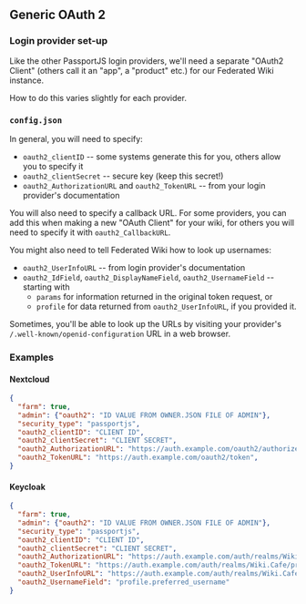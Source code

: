 ## Generic OAuth 2

### Login provider set-up

Like the other PassportJS login providers, we'll need a separate "OAuth2 Client"
(others call it an "app", a "product" etc.) for our Federated Wiki instance.

How to do this varies slightly for each provider.

### `config.json`

In general, you will need to specify:
* `oauth2_clientID` -- some systems generate this for you, others allow you to
    specify it
* `oauth2_clientSecret` -- secure key (keep this secret!)
* `oauth2_AuthorizationURL` and `oauth2_TokenURL` -- from your login provider's documentation

You will also need to specify a callback URL. For some providers, you can add
this when making a new "OAuth Client" for your wiki, for others you will need to
specify it with `oauth2_CallbackURL`.

You might also need to tell Federated Wiki how to look up usernames:
* `oauth2_UserInfoURL` -- from login provider's documentation
* `oauth2_IdField`, `oauth2_DisplayNameField`, `oauth2_UsernameField` -- starting with 
  * `params` for information returned in the original token request, or
  * `profile` for data returned from `oauth2_UserInfoURL`, if you provided it.

Sometimes, you'll be able to look up the URLs by visiting your provider's
`/.well-known/openid-configuration` URL in a web browser.

### Examples

#### Nextcloud

```JSON
{
  "farm": true,
  "admin": {"oauth2": "ID VALUE FROM OWNER.JSON FILE OF ADMIN"},
  "security_type": "passportjs",
  "oauth2_clientID": "CLIENT ID",
  "oauth2_clientSecret": "CLIENT SECRET",
  "oauth2_AuthorizationURL": "https://auth.example.com/oauth2/authorize",
  "oauth2_TokenURL": "https://auth.example.com/oauth2/token",
}
```

#### Keycloak

```JSON
{
  "farm": true,
  "admin": {"oauth2": "ID VALUE FROM OWNER.JSON FILE OF ADMIN"},
  "security_type": "passportjs",
  "oauth2_clientID": "CLIENT ID",
  "oauth2_clientSecret": "CLIENT SECRET",
  "oauth2_AuthorizationURL": "https://auth.example.com/auth/realms/Wiki.Cafe/protocol/openid-connect/auth",
  "oauth2_TokenURL": "https://auth.example.com/auth/realms/Wiki.Cafe/protocol/openid-connect/token",
  "oauth2_UserInfoURL": "https://auth.example.com/auth/realms/Wiki.Cafe/protocol/openid-connect/userinfo",
  "oauth2_UsernameField": "profile.preferred_username"
}
```
